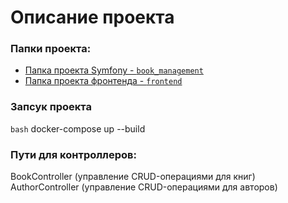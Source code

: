 # Описание проекта

### Папки проекта:
- [Папка проекта Symfony - `book_management`](./book_management)
- [Папка проекта фронтенда - `frontend`](./frontend)

### Запсук проекта
```bash```
docker-compose up --build

### Пути для контроллеров:
BookController (управление CRUD-операциями для книг)
AuthorController (управление CRUD-операциями для авторов)
